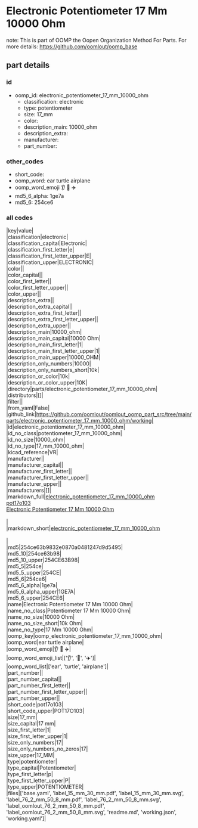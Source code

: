 # Electronic Potentiometer 17 Mm 10000 Ohm  

note: This is part of OOMP the Oopen Organization Method For Parts. For more details: https://github.com/oomlout/oomp_base

##  part details





### id
* oomp_id: electronic_potentiometer_17_mm_10000_ohm
  * classification: electronic
  * type: potentiometer
  * size: 17_mm
  * color: 
  * description_main: 10000_ohm
  * description_extra: 
  * manufacturer: 
  * part_number: 

### other_codes
* short_code: 
* oomp_word: ear turtle airplane
* oomp_word_emoji :ear: :turtle: :airplane:
* md5_6_alpha: 1ge7a
* md5_6: 254ce6

### all codes 
|key|value|  
|classification|electronic|  
|classification_capital|Electronic|  
|classification_first_letter|e|  
|classification_first_letter_upper|E|  
|classification_upper|ELECTRONIC|  
|color||  
|color_capital||  
|color_first_letter||  
|color_first_letter_upper||  
|color_upper||  
|description_extra||  
|description_extra_capital||  
|description_extra_first_letter||  
|description_extra_first_letter_upper||  
|description_extra_upper||  
|description_main|10000_ohm|  
|description_main_capital|10000 Ohm|  
|description_main_first_letter|1|  
|description_main_first_letter_upper|1|  
|description_main_upper|10000_OHM|  
|description_only_numbers|10000|  
|description_only_numbers_short|10k|  
|description_or_color|10k|  
|description_or_color_upper|10K|  
|directory|parts/electronic_potentiometer_17_mm_10000_ohm|  
|distributors|[]|  
|filter||  
|from_yaml|False|  
|github_link|https://github.com/oomlout/oomlout_oomp_part_src/tree/main/parts/electronic_potentiometer_17_mm_10000_ohm/working|  
|id|electronic_potentiometer_17_mm_10000_ohm|  
|id_no_class|potentiometer_17_mm_10000_ohm|  
|id_no_size|10000_ohm|  
|id_no_type|17_mm_10000_ohm|  
|kicad_reference|VR|  
|manufacturer||  
|manufacturer_capital||  
|manufacturer_first_letter||  
|manufacturer_first_letter_upper||  
|manufacturer_upper||  
|manufacturers|[]|  
|markdown_full|[electronic_potentiometer_17_mm_10000_ohm](https://github.com/oomlout/oomlout_oomp_part_src/tree/main/parts/electronic_potentiometer_17_mm_10000_ohm/working)<br>[pot17o103](https://github.com/oomlout/oomlout_oomp_part_src/tree/main/parts/electronic_potentiometer_17_mm_10000_ohm/working)<br>[Electronic Potentiometer 17 Mm 10000 Ohm](https://github.com/oomlout/oomlout_oomp_part_src/tree/main/parts/electronic_potentiometer_17_mm_10000_ohm/working)<br><br>|  
|markdown_short|[electronic_potentiometer_17_mm_10000_ohm](https://github.com/oomlout/oomlout_oomp_part_src/tree/main/parts/electronic_potentiometer_17_mm_10000_ohm/working)<br><br>|  
|md5|254ce63b9832e0870a0481247d9d5495|  
|md5_10|254ce63b98|  
|md5_10_upper|254CE63B98|  
|md5_5|254ce|  
|md5_5_upper|254CE|  
|md5_6|254ce6|  
|md5_6_alpha|1ge7a|  
|md5_6_alpha_upper|1GE7A|  
|md5_6_upper|254CE6|  
|name|Electronic Potentiometer 17 Mm 10000 Ohm|  
|name_no_class|Potentiometer 17 Mm 10000 Ohm|  
|name_no_size|10000 Ohm|  
|name_no_size_short|10k Ohm|  
|name_no_type|17 Mm 10000 Ohm|  
|oomp_key|oomp_electronic_potentiometer_17_mm_10000_ohm|  
|oomp_word|ear turtle airplane|  
|oomp_word_emoji|:ear: :turtle: :airplane:|  
|oomp_word_emoji_list|[':ear:', ':turtle:', ':airplane:']|  
|oomp_word_list|['ear', 'turtle', 'airplane']|  
|part_number||  
|part_number_capital||  
|part_number_first_letter||  
|part_number_first_letter_upper||  
|part_number_upper||  
|short_code|pot17o103|  
|short_code_upper|POT17O103|  
|size|17_mm|  
|size_capital|17 mm|  
|size_first_letter|1|  
|size_first_letter_upper|1|  
|size_only_numbers|17|  
|size_only_numbers_no_zeros|17|  
|size_upper|17_MM|  
|type|potentiometer|  
|type_capital|Potentiometer|  
|type_first_letter|p|  
|type_first_letter_upper|P|  
|type_upper|POTENTIOMETER|  
|files|['base.yaml', 'label_15_mm_30_mm.pdf', 'label_15_mm_30_mm.svg', 'label_76_2_mm_50_8_mm.pdf', 'label_76_2_mm_50_8_mm.svg', 'label_oomlout_76_2_mm_50_8_mm.pdf', 'label_oomlout_76_2_mm_50_8_mm.svg', 'readme.md', 'working.json', 'working.yaml']|  
